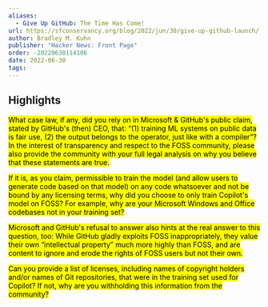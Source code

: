 ```yaml
---
aliases:
  - Give Up GitHub: The Time Has Come!
url: https://sfconservancy.org/blog/2022/jun/30/give-up-github-launch/
author: Bradley M. Kuhn
publisher: "Hacker News: Front Page"
order: -20220630114106
date: 2022-06-30
tags:
---
```


## Highlights
<mark>What case law, if any, did you rely on in Microsoft & GitHub's public claim, stated by GitHub's (then) CEO, that: “(1) training ML systems on public data is fair use, (2) the output belongs to the operator, just like with a compiler”? In the interest of transparency and respect to the FOSS community, please also provide the community with your full legal analysis on why you believe that these statements are true.</mark>

<mark>If it is, as you claim, permissible to train the model (and allow users to generate code based on that model) on any code whatsoever and not be bound by any licensing terms, why did you choose to only train Copilot's model on FOSS? For example, why are your Microsoft Windows and Office codebases not in your training set?</mark>

<mark>Microsoft and GitHub's refusal to answer also hints at the real answer to this question, too: While GitHub gladly exploits FOSS inappropriately, they value their own “intellectual property” much more highly than FOSS, and are content to ignore and erode the rights of FOSS users but not their own.</mark>

<mark>Can you provide a list of licenses, including names of copyright holders and/or names of Git repositories, that were in the training set used for Copilot? If not, why are you withholding this information from the community?</mark>

